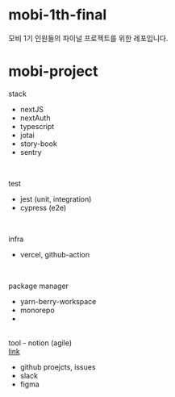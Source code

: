 # mobi-1th-final
모비 1기 인원들의 파이널 프로젝트를 위한 레포입니다.

# mobi-project
stack
- nextJS
- nextAuth
- typescript
- jotai
- story-book
- sentry
<br/>

test
- jest (unit, integration)
- cypress (e2e)
<br/>

infra
- vercel, github-action
<br/>

package manager
- yarn-berry-workspace
- monorepo
- 
<br/>
tool
- notion (agile)<br/>
<a href="https://cotton-moon-593.notion.site/Mobi-Tramory-3508e10b8a964725b1fce1530640fb7a?pvs=4">link</a>

- github proejcts, issues
- slack
- figma
